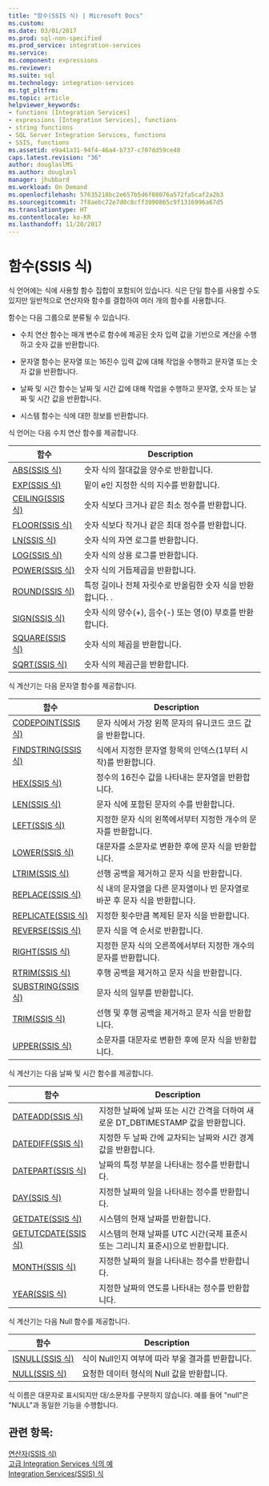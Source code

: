 ```yaml
---
title: "함수(SSIS 식) | Microsoft Docs"
ms.custom: 
ms.date: 03/01/2017
ms.prod: sql-non-specified
ms.prod_service: integration-services
ms.service: 
ms.component: expressions
ms.reviewer: 
ms.suite: sql
ms.technology: integration-services
ms.tgt_pltfrm: 
ms.topic: article
helpviewer_keywords:
- functions [Integration Services]
- expressions [Integration Services], functions
- string functions
- SQL Server Integration Services, functions
- SSIS, functions
ms.assetid: e9a41a31-94f4-46a4-b737-c707dd59ce48
caps.latest.revision: "36"
author: douglaslMS
ms.author: douglasl
manager: jhubbard
ms.workload: On Demand
ms.openlocfilehash: 57635218bc2e657b5d6f08076a572fa5caf2a2b3
ms.sourcegitcommit: 7f8aebc72e7d0c8cff3990865c9f1316996a67d5
ms.translationtype: HT
ms.contentlocale: ko-KR
ms.lasthandoff: 11/20/2017
---
```

# <a name="functions-ssis-expression"></a>함수(SSIS 식)
  식 언어에는 식에 사용할 함수 집합이 포함되어 있습니다. 식은 단일 함수를 사용할 수도 있지만 일반적으로 연산자와 함수를 결합하여 여러 개의 함수를 사용합니다.  
  
 함수는 다음 그룹으로 분류될 수 있습니다.  
  
-   수치 연산 함수는 매개 변수로 함수에 제공된 숫자 입력 값을 기반으로 계산을 수행하고 숫자 값을 반환합니다.  
  
-   문자열 함수는 문자열 또는 16진수 입력 값에 대해 작업을 수행하고 문자열 또는 숫자 값을 반환합니다.  
  
-   날짜 및 시간 함수는 날짜 및 시간 값에 대해 작업을 수행하고 문자열, 숫자 또는 날짜 및 시간 값을 반환합니다.  
  
-   시스템 함수는 식에 대한 정보를 반환합니다.  
  
 식 언어는 다음 수치 연산 함수를 제공합니다.  
  
|함수|Description|  
|--------------|-----------------|  
|[ABS&#40;SSIS 식&#41;](../../integration-services/expressions/abs-ssis-expression.md)|숫자 식의 절대값을 양수로 반환합니다.|  
|[EXP&#40;SSIS 식&#41;](../../integration-services/expressions/exp-ssis-expression.md)|밑이 e인 지정한 식의 지수를 반환합니다.|  
|[CEILING&#40;SSIS 식&#41;](../../integration-services/expressions/ceiling-ssis-expression.md)|숫자 식보다 크거나 같은 최소 정수를 반환합니다.|  
|[FLOOR&#40;SSIS 식&#41;](../../integration-services/expressions/floor-ssis-expression.md)|숫자 식보다 작거나 같은 최대 정수를 반환합니다.|  
|[LN&#40;SSIS 식&#41;](../../integration-services/expressions/ln-ssis-expression.md)|숫자 식의 자연 로그를 반환합니다.|  
|[LOG&#40;SSIS 식&#41;](../../integration-services/expressions/log-ssis-expression.md)|숫자 식의 상용 로그를 반환합니다.|  
|[POWER&#40;SSIS 식&#41;](../../integration-services/expressions/power-ssis-expression.md)|숫자 식의 거듭제곱을 반환합니다.|  
|[ROUND&#40;SSIS 식&#41;](../../integration-services/expressions/round-ssis-expression.md)|특정 길이나 전체 자릿수로 반올림한 숫자 식을 반환합니다. .|  
|[SIGN&#40;SSIS 식&#41;](../../integration-services/expressions/sign-ssis-expression.md)|숫자 식의 양수(+), 음수(-) 또는 영(0) 부호를 반환합니다.|  
|[SQUARE&#40;SSIS 식&#41;](../../integration-services/expressions/square-ssis-expression.md)|숫자 식의 제곱을 반환합니다.|  
|[SQRT&#40;SSIS 식&#41;](../../integration-services/expressions/sqrt-ssis-expression.md)|숫자 식의 제곱근을 반환합니다.|  
  
 식 계산기는 다음 문자열 함수를 제공합니다.  
  
|함수|Description|  
|--------------|-----------------|  
|[CODEPOINT&#40;SSIS 식&#41;](../../integration-services/expressions/codepoint-ssis-expression.md)|문자 식에서 가장 왼쪽 문자의 유니코드 코드 값을 반환합니다.|  
|[FINDSTRING&#40;SSIS 식&#41;](../../integration-services/expressions/findstring-ssis-expression.md)|식에서 지정한 문자열 항목의 인덱스(1부터 시작)를 반환합니다.|  
|[HEX&#40;SSIS 식&#41;](../../integration-services/expressions/hex-ssis-expression.md)|정수의 16진수 값을 나타내는 문자열을 반환합니다.|  
|[LEN&#40;SSIS 식&#41;](../../integration-services/expressions/len-ssis-expression.md)|문자 식에 포함된 문자의 수를 반환합니다.|  
|[LEFT&#40;SSIS 식&#41;](../../integration-services/expressions/left-ssis-expression.md)|지정한 문자 식의 왼쪽에서부터 지정한 개수의 문자를 반환합니다.|  
|[LOWER&#40;SSIS 식&#41;](../../integration-services/expressions/lower-ssis-expression.md)|대문자를 소문자로 변환한 후에 문자 식을 반환합니다.|  
|[LTRIM&#40;SSIS 식&#41;](../../integration-services/expressions/ltrim-ssis-expression.md)|선행 공백을 제거하고 문자 식을 반환합니다.|  
|[REPLACE&#40;SSIS 식&#41;](../../integration-services/expressions/replace-ssis-expression.md)|식 내의 문자열을 다른 문자열이나 빈 문자열로 바꾼 후 문자 식을 반환합니다.|  
|[REPLICATE&#40;SSIS 식&#41;](../../integration-services/expressions/replicate-ssis-expression.md)|지정한 횟수만큼 복제된 문자 식을 반환합니다.|  
|[REVERSE&#40;SSIS 식&#41;](../../integration-services/expressions/reverse-ssis-expression.md)|문자 식을 역 순서로 반환합니다.|  
|[RIGHT&#40;SSIS 식&#41;](../../integration-services/expressions/right-ssis-expression.md)|지정한 문자 식의 오른쪽에서부터 지정한 개수의 문자를 반환합니다.|  
|[RTRIM&#40;SSIS 식&#41;](../../integration-services/expressions/rtrim-ssis-expression.md)|후행 공백을 제거하고 문자 식을 반환합니다.|  
|[SUBSTRING&#40;SSIS 식&#41;](../../integration-services/expressions/substring-ssis-expression.md)|문자 식의 일부를 반환합니다.|  
|[TRIM&#40;SSIS 식&#41;](../../integration-services/expressions/trim-ssis-expression.md)|선행 및 후행 공백을 제거하고 문자 식을 반환합니다.|  
|[UPPER&#40;SSIS 식&#41;](../../integration-services/expressions/upper-ssis-expression.md)|소문자를 대문자로 변환한 후에 문자 식을 반환합니다.|  
  
 식 계산기는 다음 날짜 및 시간 함수를 제공합니다.  
  
|함수|Description|  
|--------------|-----------------|  
|[DATEADD&#40;SSIS 식&#41;](../../integration-services/expressions/dateadd-ssis-expression.md)|지정한 날짜에 날짜 또는 시간 간격을 더하여 새로운 DT_DBTIMESTAMP 값을 반환합니다.|  
|[DATEDIFF&#40;SSIS 식&#41;](../../integration-services/expressions/datediff-ssis-expression.md)|지정한 두 날짜 간에 교차되는 날짜와 시간 경계값을 반환합니다.|  
|[DATEPART&#40;SSIS 식&#41;](../../integration-services/expressions/datepart-ssis-expression.md)|날짜의 특정 부분을 나타내는 정수를 반환합니다.|  
|[DAY&#40;SSIS 식&#41;](../../integration-services/expressions/day-ssis-expression.md)|지정한 날짜의 일을 나타내는 정수를 반환합니다.|  
|[GETDATE&#40;SSIS 식&#41;](../../integration-services/expressions/getdate-ssis-expression.md)|시스템의 현재 날짜를 반환합니다.|  
|[GETUTCDATE&#40;SSIS 식&#41;](../../integration-services/expressions/getutcdate-ssis-expression.md)|시스템의 현재 날짜를 UTC 시간(국제 표준시 또는 그리니치 표준시)으로 반환합니다.|  
|[MONTH&#40;SSIS 식&#41;](../../integration-services/expressions/month-ssis-expression.md)|지정한 날짜의 월을 나타내는 정수를 반환합니다.|  
|[YEAR&#40;SSIS 식&#41;](../../integration-services/expressions/year-ssis-expression.md)|지정한 날짜의 연도를 나타내는 정수를 반환합니다.|  
  
 식 계산기는 다음 Null 함수를 제공합니다.  
  
|함수|Description|  
|--------------|-----------------|  
|[ISNULL&#40;SSIS 식&#41;](../../integration-services/expressions/isnull-ssis-expression.md)|식이 Null인지 여부에 따라 부울 결과를 반환합니다.|  
|[NULL&#40;SSIS 식&#41;](../../integration-services/expressions/null-ssis-expression.md)|요청한 데이터 형식의 Null 값을 반환합니다.|  
  
 식 이름은 대문자로 표시되지만 대/소문자를 구분하지 않습니다. 예를 들어 "null"은 "NULL"과 동일한 기능을 수행합니다.  
  
## <a name="see-also"></a>관련 항목:  
 [연산자&#40;SSIS 식&#41;](../../integration-services/expressions/operators-ssis-expression.md)   
 [고급 Integration Services 식의 예](../../integration-services/expressions/examples-of-advanced-integration-services-expressions.md)   
 [Integration Services&#40;SSIS&#41; 식](../../integration-services/expressions/integration-services-ssis-expressions.md)  
  
  
